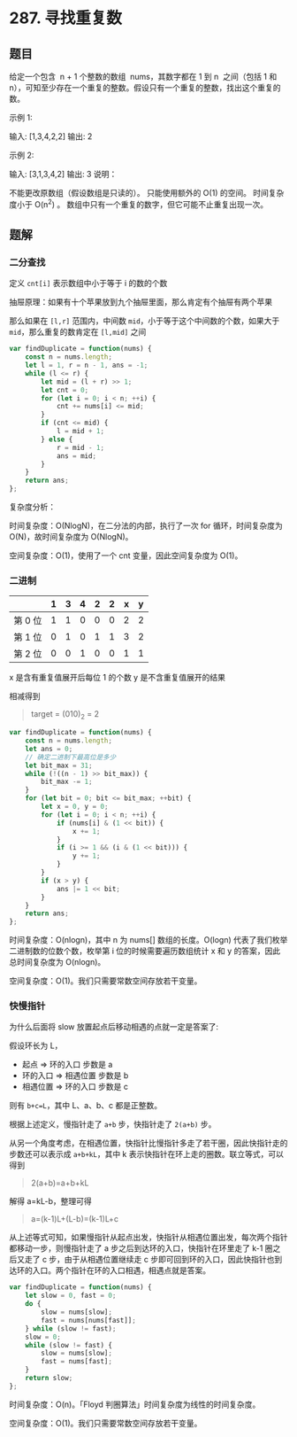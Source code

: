 # 287. 寻找重复数

## 题目

给定一个包含  n + 1 个整数的数组  nums，其数字都在 1 到 n  之间（包括 1 和 n），可知至少存在一个重复的整数。假设只有一个重复的整数，找出这个重复的数。

示例 1:

输入: [1,3,4,2,2]
输出: 2

示例 2:

输入: [3,1,3,4,2]
输出: 3
说明：

不能更改原数组（假设数组是只读的）。
只能使用额外的 O(1) 的空间。
时间复杂度小于 O(n<sup>2</sup>) 。
数组中只有一个重复的数字，但它可能不止重复出现一次。

## 题解

### 二分查找

定义 `cnt[i]` 表示数组中小于等于 i 的数的个数

抽屉原理：如果有十个苹果放到九个抽屉里面，那么肯定有个抽屉有两个苹果

那么如果在 `[l,r]` 范围内，中间数 `mid`，小于等于这个中间数的个数，如果大于 `mid`，那么重复的数肯定在 `[l,mid]` 之间

```JavaScript
var findDuplicate = function(nums) {
    const n = nums.length;
    let l = 1, r = n - 1, ans = -1;
    while (l <= r) {
        let mid = (l + r) >> 1;
        let cnt = 0;
        for (let i = 0; i < n; ++i) {
            cnt += nums[i] <= mid;
        }
        if (cnt <= mid) {
            l = mid + 1;
        } else {
            r = mid - 1;
            ans = mid;
        }
    }
    return ans;
};
```

复杂度分析：

时间复杂度：O(NlogN)，在二分法的内部，执行了一次 for 循环，时间复杂度为 O(N)，故时间复杂度为 O(NlogN)。

空间复杂度：O(1)，使用了一个 cnt 变量，因此空间复杂度为 O(1)。

### 二进制

|         |  1  |  3  |  4  |  2  |  2  |  x  | y   |
| :-----: | :-: | :-: | :-: | :-: | :-: | :-: | --- |
| 第 0 位 |  1  |  1  |  0  |  0  |  0  |  2  | 2   |
| 第 1 位 |  0  |  1  |  0  |  1  |  1  |  3  | 2   |
| 第 2 位 |  0  |  0  |  1  |  0  |  0  |  1  | 1   |

x 是含有重复值展开后每位 1 的个数
y 是不含重复值展开的结果

相减得到

> target = (010)<sub>2</sub> = 2

```JavaScript
var findDuplicate = function(nums) {
    const n = nums.length;
    let ans = 0;
    // 确定二进制下最高位是多少
    let bit_max = 31;
    while (!((n - 1) >> bit_max)) {
        bit_max -= 1;
    }
    for (let bit = 0; bit <= bit_max; ++bit) {
        let x = 0, y = 0;
        for (let i = 0; i < n; ++i) {
            if (nums[i] & (1 << bit)) {
                x += 1;
            }
            if (i >= 1 && (i & (1 << bit))) {
                y += 1;
            }
        }
        if (x > y) {
            ans |= 1 << bit;
        }
    }
    return ans;
};

```

时间复杂度：O(nlogn)，其中 n 为 nums[] 数组的长度。O(logn) 代表了我们枚举二进制数的位数个数，枚举第 i 位的时候需要遍历数组统计 x 和 y 的答案，因此总时间复杂度为 O(nlogn)。

空间复杂度：O(1)。我们只需要常数空间存放若干变量。

### 快慢指针

为什么后面将 slow 放置起点后移动相遇的点就一定是答案了:

假设环长为 L，

- 起点 => 环的入口 步数是 a
- 环的入口 => 相遇位置 步数是 b
- 相遇位置 => 环的入口 步数是 c

则有 `b+c=L`，其中 L、a、b、c 都是正整数。

根据上述定义，慢指针走了 `a+b` 步，快指针走了 `2(a+b)` 步。

从另一个角度考虑，在相遇位置，快指针比慢指针多走了若干圈，因此快指针走的步数还可以表示成 `a+b+kL`，其中 k 表示快指针在环上走的圈数。联立等式，可以得到

> 2(a+b)=a+b+kL

解得 a=kL-b，整理可得

> a=(k-1)L+(L-b)=(k-1)L+c

从上述等式可知，如果慢指针从起点出发，快指针从相遇位置出发，每次两个指针都移动一步，则慢指针走了 a 步之后到达环的入口，快指针在环里走了 k-1 圈之后又走了 c 步，由于从相遇位置继续走 c 步即可回到环的入口，因此快指针也到达环的入口。两个指针在环的入口相遇，相遇点就是答案。

```JavaScript
var findDuplicate = function(nums) {
    let slow = 0, fast = 0;
    do {
        slow = nums[slow];
        fast = nums[nums[fast]];
    } while (slow != fast);
    slow = 0;
    while (slow != fast) {
        slow = nums[slow];
        fast = nums[fast];
    }
    return slow;
};

```

时间复杂度：O(n)。「Floyd 判圈算法」时间复杂度为线性的时间复杂度。

空间复杂度：O(1)。我们只需要常数空间存放若干变量。
